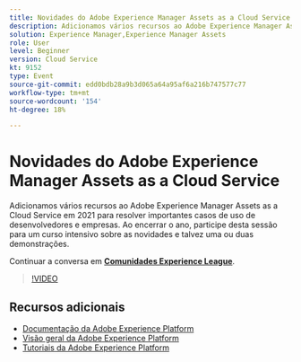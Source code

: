 ```yaml
---
title: Novidades do Adobe Experience Manager Assets as a Cloud Service
description: Adicionamos vários recursos ao Adobe Experience Manager Assets as a Cloud Service em 2021 para resolver importantes casos de uso de desenvolvedores e empresas. Ao encerrar o ano, participe desta sessão para um curso intensivo sobre as novidades e talvez uma ou duas demonstrações.
solution: Experience Manager,Experience Manager Assets
role: User
level: Beginner
version: Cloud Service
kt: 9152
type: Event
source-git-commit: edd0bdb28a9b3d065a64a95af6a216b747577c77
workflow-type: tm+mt
source-wordcount: '154'
ht-degree: 18%

---
```


# Novidades do Adobe Experience Manager Assets as a Cloud Service

Adicionamos vários recursos ao Adobe Experience Manager Assets as a Cloud Service em 2021 para resolver importantes casos de uso de desenvolvedores e empresas. Ao encerrar o ano, participe desta sessão para um curso intensivo sobre as novidades e talvez uma ou duas demonstrações.

Continuar a conversa em **[Comunidades Experience League](https://adobe.ly/2XSAcg)**.

>[!VIDEO](https://video.tv.adobe.com/v/337574/?quality=12&learn=on&hidetitle=true)

## Recursos adicionais

- [Documentação da Adobe Experience Platform](https://experienceleague.adobe.com/docs/experience-platform.html)
- [Visão geral da Adobe Experience Platform](https://experienceleague.adobe.com/docs/experience-platform/landing/home.html?lang=pt-BR)
- [Tutoriais da Adobe Experience Platform](https://experienceleague.adobe.com/docs/platform-learn/tutorials/overview.html?lang=pt-BR)
